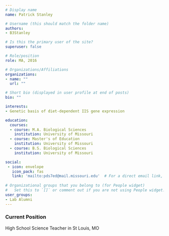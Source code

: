 ```yaml
---
# Display name
name: Patrick Stanley

# Username (this should match the folder name)
authors:
- B3Stanley

# Is this the primary user of the site?
superuser: false

# Role/position
role: MA, 2016

# Organizations/Affiliations
organizations:
- name: ""
  url: ""

# Short bio (displayed in user profile at end of posts)
bio: ""

interests:
- Genetic basis of diet-dependent IIS gene expression

education:
  courses:
  - course: M.A. Biological Sciences
    institution: University of Missouri
  - course: Master's of Education
    institution: University of Missouri
  - course: B.S. Biological Sciences
    institution: University of Missouri

social:
 - icon: envelope
   icon_pack: fas
   link: 'mailto:pds7ed@mail.missouri.edu'  # For a direct email link, use "mailto:test@example.org".
   
# Organizational groups that you belong to (for People widget)
#   Set this to `[]` or comment out if you are not using People widget.
user_groups:
- Lab Alumni
---
```


### Current Position

  High School Science Teacher in St Louis, MO
